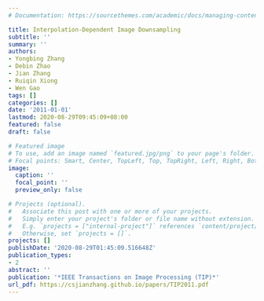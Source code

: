 ```yaml
---
# Documentation: https://sourcethemes.com/academic/docs/managing-content/

title: Interpolation-Dependent Image Downsampling
subtitle: ''
summary: ''
authors:
- Yongbing Zhang
- Debin Zhao
- Jian Zhang
- Ruiqin Xiong
- Wen Gao
tags: []
categories: []
date: '2011-01-01'
lastmod: 2020-08-29T09:45:09+08:00
featured: false
draft: false

# Featured image
# To use, add an image named `featured.jpg/png` to your page's folder.
# Focal points: Smart, Center, TopLeft, Top, TopRight, Left, Right, BottomLeft, Bottom, BottomRight.
image:
  caption: ''
  focal_point: ''
  preview_only: false

# Projects (optional).
#   Associate this post with one or more of your projects.
#   Simply enter your project's folder or file name without extension.
#   E.g. `projects = ["internal-project"]` references `content/project/deep-learning/index.md`.
#   Otherwise, set `projects = []`.
projects: []
publishDate: '2020-08-29T01:45:09.516648Z'
publication_types:
- 2
abstract: ''
publication: '*IEEE Transactions on Image Processing (TIP)*'
url_pdf: https://csjianzhang.github.io/papers/TIP2011.pdf
---
```

